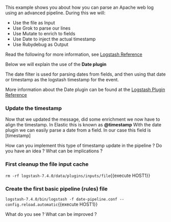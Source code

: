 This example shows you about how you can parse an Apache web log using an advanced pipeline. During this we will:

- Use the file as Input
- Use Grok to parse our lines
- Use Mutate to enrich to fields
- Use Date to inject the actual timestamp
- Use Rubydebug as Output

Read the following for more information, see [Logstash Reference](https://www.elastic.co/guide/en/logstash/current/advanced-pipeline.html)

Below we will explain the use of the **Date plugin**

The date filter is used for parsing dates from fields, and then using that date or timestamp as the logstash timestamp for the event.

More information about the Date plugin can be found at the [Logstash Plugin Reference](https://www.elastic.co/guide/en/logstash/current/plugins-filters-date.html)

### Update the timestamp 

Now that we updated the message, did some enrichment we now have to align the timestamp. In Elastic this is known as **@timestamp**
With the date plugin we can easily parse a date from a field. In our case this field is [timestamp]

How can you implement this type of timestamp update in the pipeline ? Do you have an idea ? What can be implications ?

### First cleanup the file input cache

`rm -rf logstash-7.4.0/data/plugins/inputs/file`{{execute HOST1}}

### Create the first basic pipeline (rules) file

`logstash-7.4.0/bin/logstash -f date-pipeline.conf --config.reload.automatic`{{execute HOST1}}

What do you see ? What can be improved ?
